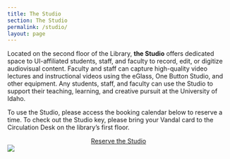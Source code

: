 ```yaml
---
title: The Studio
section: The Studio
permalink: /studio/
layout: page
---
```

<div class="row">
<div class="col-md-8" markdown="1">

Located on the second floor of the Library, **the Studio** offers dedicated space to UI-affiliated students, staff, and faculty to record, edit, or digitize audiovisual content. Faculty and staff can capture high-quality video lectures and instructional videos using the eGlass, One Button Studio, and other equipment. Any students, staff, and faculty can use the Studio to support their teaching, learning, and creative pursuit at the University of Idaho. 

To use the Studio, please access the booking calendar below to reserve a time. To check out the Studio key, please bring your Vandal card to the Circulation Desk on the library’s first floor.

<center><a class="btn btn-primary" href="https://libcal.uidaho.edu/booking/AV" role="button">Reserve the Studio</a></center>
<img class="img-fluid my-3" src="{{ '/rooms/studio.jpg' | prepend: site.lib-media }}">

